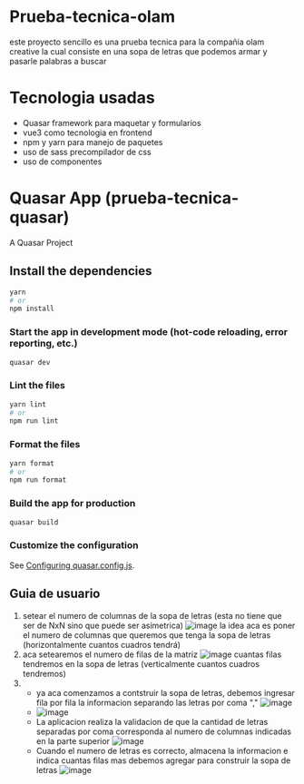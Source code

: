 # Prueba-tecnica-olam

este proyecto sencillo es una prueba tecnica para la compañia olam creative la cual consiste en una sopa de letras que podemos armar y pasarle palabras a buscar

# Tecnologia usadas

- Quasar framework para maquetar y formularios
- vue3 como tecnologia en frontend
- npm y yarn para manejo de paquetes
- uso de sass precompilador de css
- uso de componentes

# Quasar App (prueba-tecnica-quasar)

A Quasar Project

## Install the dependencies

```bash
yarn
# or
npm install
```

### Start the app in development mode (hot-code reloading, error reporting, etc.)

```bash
quasar dev
```

### Lint the files

```bash
yarn lint
# or
npm run lint
```

### Format the files

```bash
yarn format
# or
npm run format
```

### Build the app for production

```bash
quasar build
```

### Customize the configuration

See [Configuring quasar.config.js](https://v2.quasar.dev/quasar-cli-webpack/quasar-config-js).

## Guia de usuario
1. setear el numero de columnas de la sopa de letras (esta no tiene que ser de NxN sino que puede ser asimetrica) ![image](https://github.com/andresknoo00001/Prueba-tecnica-olam/assets/32203440/1692953c-c7ee-4b13-b99c-c77a8bd753e0)
  la idea aca es poner el numero de columnas que queremos que tenga la sopa de letras (horizontalmente cuantos cuadros tendrá)
2. aca setearemos el numero de filas de la matriz ![image](https://github.com/andresknoo00001/Prueba-tecnica-olam/assets/32203440/35d0e027-4ce9-4a15-ab92-2f9a550b3178)
   cuantas filas tendremos en la sopa de letras (verticalmente cuantos cuadros tendremos)
3. - ya aca comenzamos a contstruir la sopa de letras, debemos ingresar fila por fila la informacion separando las letras por coma "," ![image](https://github.com/andresknoo00001/Prueba-tecnica-olam/assets/32203440/e35bdb14-4a05-4682-a4ba-c2fec5348534)
   - ![image](https://github.com/andresknoo00001/Prueba-tecnica-olam/assets/32203440/d6e07a26-96f3-4b1d-962f-7e5599ff7b1f)
   - La aplicacion realiza la validacion de que la cantidad de letras separadas por coma corresponda al numero de columnas indicadas en la parte superior ![image](https://github.com/andresknoo00001/Prueba-tecnica-olam/assets/32203440/a3a340ba-5d6c-49a3-9d25-1b7a9dca99c9)
   - Cuando el numero de letras es correcto, almacena la informacion e indica cuantas filas mas debemos agregar para construir la sopa de letras ![image](https://github.com/andresknoo00001/Prueba-tecnica-olam/assets/32203440/b9bd8b4c-59f4-47f2-96a3-78f8809e99cf)
 

